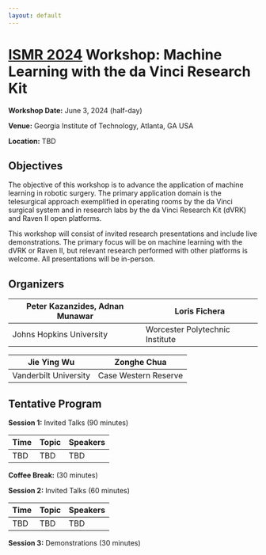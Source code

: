 ```yaml
---
layout: default
---
```


# [ISMR 2024](http://www.ismr.gatech.edu/) Workshop: Machine Learning with the da Vinci Research Kit

**Workshop Date:**  June 3, 2024 (half-day)

**Venue:** Georgia Institute of Technology, Atlanta, GA USA

**Location:** TBD

## Objectives

The objective of this workshop is to advance the application of machine learning in robotic surgery. The primary application domain is the telesurgical approach exemplified in operating rooms by the da Vinci surgical system and in research labs by the da Vinci Research Kit (dVRK) and Raven II open platforms.

This workshop will consist of invited research presentations and include live demonstrations. The primary focus will be on machine learning with the dVRK or Raven II, but relevant research performed with other platforms is welcome.  All presentations will be in-person.

## Organizers

| Peter Kazanzides, Adnan Munawar    | Loris Fichera                   |
|------------------------------------|---------------------------------|
| Johns Hopkins University           | Worcester Polytechnic Institute |

| Jie Ying Wu           | Zonghe Chua          |
|-----------------------|----------------------|
| Vanderbilt University | Case Western Reserve |


## Tentative Program

**Session 1:**  Invited Talks (90 minutes)

| Time | Topic        | Speakers |
|:-----|:-------------|:---------|
| TBD  | TBD          | TBD      |

**Coffee Break:**  (30 minutes)

**Session 2:**  Invited Talks (60 minutes)

| Time | Topic        | Speakers |
|:-----|:-------------|:---------|
| TBD  | TBD          | TBD      |

**Session 3:**  Demonstrations (30 minutes)
